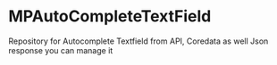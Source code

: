 # MPAutoCompleteTextField
Repository for Autocomplete Textfield from API, Coredata as well Json response you can manage it  
